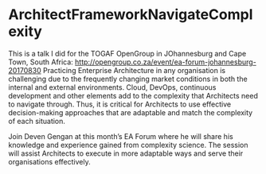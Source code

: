 # ArchitectFrameworkNavigateComplexity
This is a talk I did for the TOGAF OpenGroup in JOhannesburg and Cape Town, South Africa: http://opengroup.co.za/event/ea-forum-johannesburg-20170830
Practicing Enterprise Architecture in any organisation is challenging due to the frequently changing market conditions in both the internal and external environments. Cloud, DevOps, continuous development and other elements add to the complexity that Architects need to navigate through. Thus, it is critical for Architects to use effective decision-making approaches that are adaptable and match the complexity of each situation.

Join Deven Gengan at this month’s EA Forum where he will share his knowledge and experience gained from complexity science. The session will assist Architects to execute in more adaptable ways and serve their organisations effectively.

